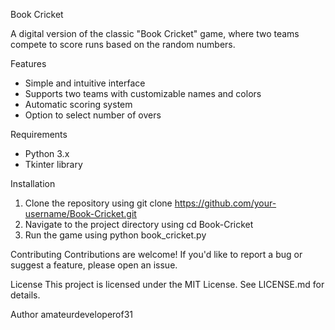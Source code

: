 Book Cricket

A digital version of the classic "Book Cricket" game, where two teams compete to score runs based on the random numbers.

Features
- Simple and intuitive interface
- Supports two teams with customizable names and colors
- Automatic scoring system
- Option to select number of overs

Requirements
- Python 3.x
- Tkinter library

Installation
1. Clone the repository using git clone https://github.com/your-username/Book-Cricket.git
2. Navigate to the project directory using cd Book-Cricket
3. Run the game using python book_cricket.py

Contributing
Contributions are welcome! If you'd like to report a bug or suggest a feature, please open an issue.

License
This project is licensed under the MIT License. See LICENSE.md for details.

Author
amateurdeveloperof31
